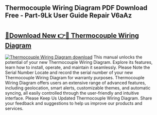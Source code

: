 ## Thermocouple Wiring Diagram PDF Download Free - Part-9Lk User Guide Repair V6aAz

# <h2><a href="http://dfpnuhx.blite.top/?on=Thermocouple+Wiring+Diagram">🔗Download New 👉🔴 Thermocouple Wiring Diagram</a></h2>

[![Thermocouple Wiring Diagram download](https://i.imgur.com/lujVjoI.png)](http://dfpnuhx.blite.top/?on=Thermocouple+Wiring+Diagram)
This manual unlocks the potential of your new Thermocouple Wiring Diagram. Explore its features, learn how to install, operate, and maintain it seamlessly. Please Note the Serial Number Locate and record the serial number of your new Thermocouple Wiring Diagram for warranty purposes. Thermocouple Wiring Diagram offers users an extensive range of advanced features, including geolocation, smart alerts, customizable themes, and automatic syncing, all easily controlled through the user-friendly and intuitive interface. Please Keep Us Updated Thermocouple Wiring Diagram. Share your feedback and suggestions to help us improve our products and services.
